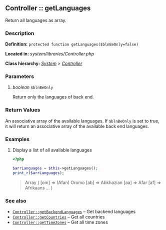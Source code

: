 
Controller :: getLanguages
-------------------------------------------

Return all languages as array.


### Description ###

**Definition:** `protected function getLanguages($blnBeOnly=false)`

**Located in:** *system/libraries/Controller.php*

**Class hierarchy:** *[System](../System.md) > [Controller](../Controller.md)*



### Parameters ###

1. *boolean* `$blnBeOnly`

	Return only the languages of back end.


### Return Values ###

An associative array of the available languages. If ```$blnBeOnly``` is set to true, it will return an associative array of the available back end languages.


### Examples ###

1. Display a list of all available languages

	```php
	<?php

	$arrLanguages = $this->getLanguages();
	print_r($arrLanguages);
	```
	> Array ( [om] => (Afan) Oromo [ab] => Abkhazian [aa] => Afar [af] => Afrikaans ... )


### See also ###

- [`Controller::getBackendLanguages`](getBackendLanguages.md) – Get backend languages
- [`Controller::getCountries`](getCountries.md) – Get all countries
- [`Controller::getTimeZones`](getTimeZones.md) – Get all time zones